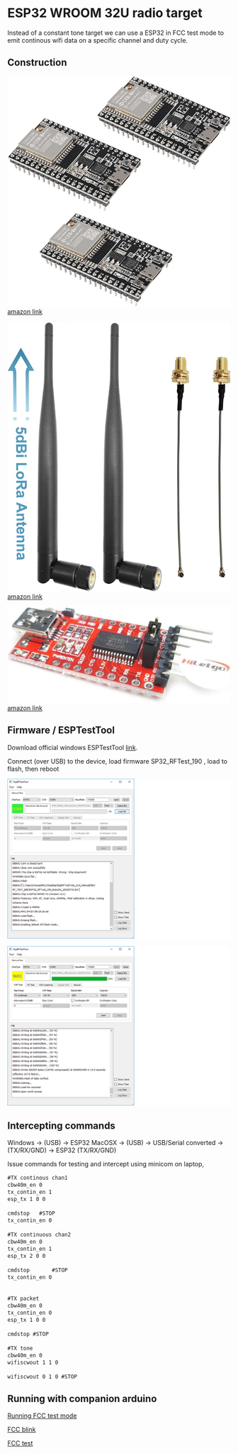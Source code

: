 # ESP32 WROOM 32U radio target

Instead of a constant tone target we can use a ESP32 in FCC test mode to emit continous wifi data on a specific channel and duty cycle.

## Construction

![ESP32-WROOM x 2](esp32_wroom_32u.jpg) [amazon link](https://www.amazon.com/gp/product/B09Z7MWHSD/ref=ppx_yo_dt_b_search_asin_title?ie=UTF8&th=1)

![ipex->SMA antenna](ipex_sma_antenna.jpg) [amazon link](https://www.amazon.com/gp/product/B095JTW6XM/ref=ppx_yo_dt_b_search_asin_title?ie=UTF8&psc=1)

![USB to serial](usb_to_serial.jpg) [amazon link](https://www.amazon.com/gp/product/B00IJXZQ7C/ref=ppx_yo_dt_b_search_asin_image?ie=UTF8&psc=1)

## Firmware / ESPTestTool

Download official windows ESPTestTool [link](https://www.espressif.com/en/support/download/other-tools). 

Connect (over USB) to the device, load firmware SP32_RFTest_190 , load to flash, then reboot

![Load to flash](load_flash_0.png)

![Load to flash](load_flash_1.png)

## Intercepting commands 

Windows -> (USB) -> ESP32
MacOSX -> (USB) -> USB/Serial converted -> (TX/RX/GND) -> ESP32 (TX/RX/GND)

Issue commands for testing and intercept using minicom on laptop,

```
#TX continous chan1
cbw40m_en 0                                                                                                    
tx_contin_en 1                                                                                                 
esp_tx 1 0 0  
                                                                                                 
cmdstop   #STOP                                              
tx_contin_en 0              
               
#TX continuous chan2                                                                                            
cbw40m_en 0                                                                                                    
tx_contin_en 1                                                                                                 
esp_tx 2 0 0      
                                                                                             
cmdstop       #STOP                                                         
tx_contin_en 0         
                     

#TX packet                                                                                                   
cbw40m_en 0                                                                                                    
tx_contin_en 0
esp_tx 1 0 0

cmdstop #STOP

#TX tone
cbw40m_en 0
wifiscwout 1 1 0

wifiscwout 0 1 0 #STOP
```

## Running with companion arduino

[Running FCC test mode](https://youtu.be/tJOxaxYn43A)

[FCC blink](arduino_companion_blink_FCC_code/fcc_blink)

[FCC test](arduino_companion/tx)